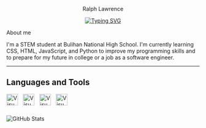 <p align="center" color="#36BCF7FF">
  Ralph Lawrence
</p>

<p align="center">
  <a href="https://git.io/typing-svg"><img src="https://readme-typing-svg.demolab.com?font=&size=22&pause=1000&random=false&width=440&height=45&lines=Aspiring+Software+Engineer" alt="Typing SVG" /></a>
</p>

About me

I'm a STEM student at Bulihan National High School. I'm currently learning CSS, HTML, JavaScript, and Python to improve my programming skills and to prepare for my future in college or a job as a software engineer.

---

## Languages and Tools

<img align="left" alt="Visual Studio Code" width="30px" src="https://cdn.jsdelivr.net/gh/devicons/devicon@latest/icons/python/python-original.svg" style="padding-right:10px;" />
<img align="left" alt="Visual Studio Code" width="30px" src="https://cdn.jsdelivr.net/gh/devicons/devicon@latest/icons/javascript/javascript-original.svg" style="padding-right:10px;" />
<img align="left" alt="Visual Studio Code" width="30px" src="https://cdn.jsdelivr.net/gh/devicons/devicon@latest/icons/html5/html5-original.svg" style="padding-right:10px;" />
<img align="left" alt="Visual Studio Code" width="30px" src="https://cdn.jsdelivr.net/gh/devicons/devicon@latest/icons/css3/css3-original.svg" style="padding-right:10px;" />
<br/>

#

![GitHub Stats](https://github-readme-stats.vercel.app/api?username=wiesu&theme=default&show_icons=true&hide_border=true&count_private=true)
